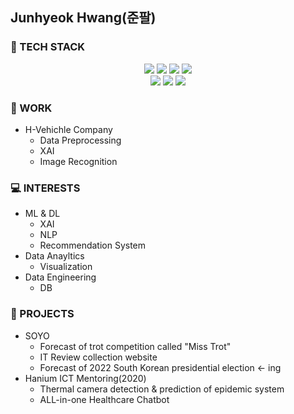 <!--
**aeddung/aeddung** is a ✨ _special_ ✨ repository because its `README.md` (this file) appears on your GitHub profile.

Here are some ideas to get you started:

- 🔭 I’m currently working on ...
- 🌱 I’m currently learning ...
- 👯 I’m looking to collaborate on ...
- 🤔 I’m looking for help with ...
- 💬 Ask me about ...
- 📫 How to reach me: ...
- 😄 Pronouns: ...
- ⚡ Fun fact: ...
-->
## Junhyeok Hwang(준팔)
### 🔭 TECH STACK
<p align="center">
<img src="https://img.shields.io/badge/Python-3766AB?style=flat-square&logo=Python&logoColor=white"/></a>
<img src="https://img.shields.io/badge/TensorFlow-FF6F00?style=flat-square&logo=TensorFlow&logoColor=white"/></a>
<img src="https://img.shields.io/badge/MySQL-4479A1?style=flat-square&logo=MySQL&logoColor=white"/></a>
<img src="https://img.shields.io/badge/Django-092E20?style=flat-square&logo=Django&logoColor=white"/></a><br>
<img src="https://img.shields.io/badge/Elastic Stack-005571?style=flat-square&logo=Elastic Stack&logoColor=white"/></a>
<img src="https://img.shields.io/badge/AWS-232F3E?style=flat-square&logo=Amazon AWS&logoColor=white"/></a>
<img src="https://img.shields.io/badge/Docker-2496ED?style=flat-square&logo=Docker&logoColor=white"/></a>
</p>

### :briefcase: WORK
* H-Vehichle Company
  - Data Preprocessing
  - XAI
  - Image Recognition

### :computer: INTERESTS
* ML & DL
  - XAI
  - NLP
  - Recommendation System
* Data Anayltics
  - Visualization
* Data Engineering
  - DB

### 🌱 PROJECTS
* SOYO
  - Forecast of trot competition called "Miss Trot"
  - IT Review collection website
  - Forecast of 2022 South Korean presidential election <- ing
* Hanium ICT Mentoring(2020)
  - Thermal camera detection & prediction of epidemic system
  - ALL-in-one Healthcare Chatbot
